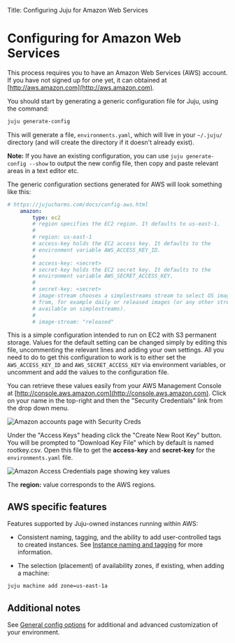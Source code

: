 Title: Configuring Juju for Amazon Web Services

# Configuring for Amazon Web Services

This process requires you to have an Amazon Web Services (AWS) account. If you
have not signed up for one yet, it can obtained at
[http://aws.amazon.com](http://aws.amazon.com).

You should start by generating a generic configuration file for Juju, using the
command:

```bash
juju generate-config
```

This will generate a file, `environments.yaml`, which will live in your
`~/.juju/` directory (and will create the directory if it doesn't already
exist).

**Note:** If you have an existing configuration, you can use `juju
generate-config --show` to output the new config file, then copy and paste
relevant areas in a text editor etc.

The generic configuration sections generated for AWS will look something like
this:

```yaml
# https://jujucharms.com/docs/config-aws.html
    amazon:
        type: ec2
        # region specifies the EC2 region. It defaults to us-east-1.
        #
        # region: us-east-1
        # access-key holds the EC2 access key. It defaults to the
        # environment variable AWS_ACCESS_KEY_ID.
        #
        # access-key: <secret>
        # secret-key holds the EC2 secret key. It defaults to the
        # environment variable AWS_SECRET_ACCESS_KEY.
        #
        # secret-key: <secret>
        # image-stream chooses a simplestreams stream to select OS images
        # from, for example daily or released images (or any other stream
        # available on simplestreams).
        #
        # image-stream: "released"
```

This is a simple configuration intended to run on EC2 with S3 permanent
storage. Values for the default setting can be changed simply by editing this
file, uncommenting the relevant lines and adding your own settings. All you
need to do to get this configuration to work is to either set the
`AWS_ACCESS_KEY_ID` and `AWS_SECRET_ACCESS_KEY` via environment variables, or
uncomment and add the values to the configuration file.

You can retrieve these values easily from your AWS Management Console at
[http://console.aws.amazon.com](http://console.aws.amazon.com). Click on your
name in the top-right and then the "Security Credentials" link from the drop
down menu.

![Amazon accounts page with Security Creds](./media/getting_started-aws_security.png)

Under the "Access Keys" heading click the "Create New Root Key" button. You
will be prompted to "Download Key File" which by default is named rootkey.csv.
Open this file to get the **access-key** and **secret-key** for the
`environments.yaml` file.

![Amazon Access Credentials page showing key values](./media/getting_started-aws_keys.png)

The **region:** value corresponds to the AWS regions.


## AWS specific features

Features supported by Juju-owned instances running within AWS:

- Consistent naming, tagging, and the ability to add user-controlled tags to
  created instances. See [Instance naming and tagging](config-tagging.html) for
  more information.

- The selection (placement) of availability zones, if existing, when adding a
  machine:

```bash
juju machine add zone=us-east-1a
```


## Additional notes

See [General config options](config-general.html) for additional and advanced
customization of your environment.
